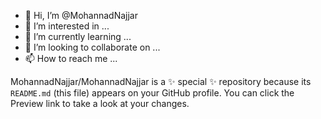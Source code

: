 - 👋 Hi, I’m @MohannadNajjar
- 👀 I’m interested in ...
- 🌱 I’m currently learning ...
- 💞️ I’m looking to collaborate on ...
- 📫 How to reach me ...


MohannadNajjar/MohannadNajjar is a ✨ special ✨ repository because its `README.md` (this file) appears on your GitHub profile.
You can click the Preview link to take a look at your changes.

